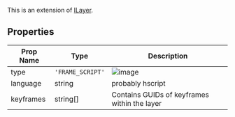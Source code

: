 This is an extension of [ILayer](/Documentation/Interfaces/ILayer.md). 

## Properties

| Prop Name | Type | Description |
| --------------------- | ------ | ------------------- |
| type | `'FRAME_SCRIPT'` |  ![image](https://github.com/user-attachments/assets/315354c2-6337-443c-866a-630c733c2627) |
| language | string | probably hscript |
| keyframes | string[] | Contains GUIDs of keyframes within the layer |

